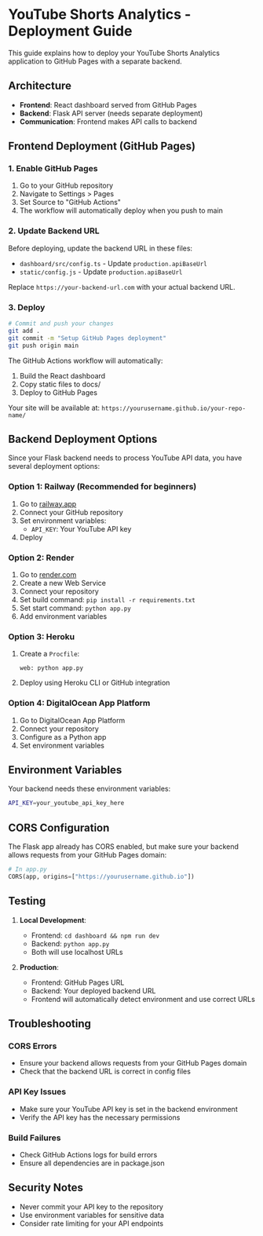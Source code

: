 # YouTube Shorts Analytics - Deployment Guide

This guide explains how to deploy your YouTube Shorts Analytics application to GitHub Pages with a separate backend.

## Architecture

- **Frontend**: React dashboard served from GitHub Pages
- **Backend**: Flask API server (needs separate deployment)
- **Communication**: Frontend makes API calls to backend

## Frontend Deployment (GitHub Pages)

### 1. Enable GitHub Pages

1. Go to your GitHub repository
2. Navigate to Settings > Pages
3. Set Source to "GitHub Actions"
4. The workflow will automatically deploy when you push to main

### 2. Update Backend URL

Before deploying, update the backend URL in these files:

- `dashboard/src/config.ts` - Update `production.apiBaseUrl`
- `static/config.js` - Update `production.apiBaseUrl`

Replace `https://your-backend-url.com` with your actual backend URL.

### 3. Deploy

```bash
# Commit and push your changes
git add .
git commit -m "Setup GitHub Pages deployment"
git push origin main
```

The GitHub Actions workflow will automatically:

1. Build the React dashboard
2. Copy static files to docs/
3. Deploy to GitHub Pages

Your site will be available at: `https://yourusername.github.io/your-repo-name/`

## Backend Deployment Options

Since your Flask backend needs to process YouTube API data, you have several deployment options:

### Option 1: Railway (Recommended for beginners)

1. Go to [railway.app](https://railway.app)
2. Connect your GitHub repository
3. Set environment variables:
   - `API_KEY`: Your YouTube API key
4. Deploy

### Option 2: Render

1. Go to [render.com](https://render.com)
2. Create a new Web Service
3. Connect your repository
4. Set build command: `pip install -r requirements.txt`
5. Set start command: `python app.py`
6. Add environment variables

### Option 3: Heroku

1. Create a `Procfile`:
   ```
   web: python app.py
   ```
2. Deploy using Heroku CLI or GitHub integration

### Option 4: DigitalOcean App Platform

1. Go to DigitalOcean App Platform
2. Connect your repository
3. Configure as a Python app
4. Set environment variables

## Environment Variables

Your backend needs these environment variables:

```bash
API_KEY=your_youtube_api_key_here
```

## CORS Configuration

The Flask app already has CORS enabled, but make sure your backend allows requests from your GitHub Pages domain:

```python
# In app.py
CORS(app, origins=["https://yourusername.github.io"])
```

## Testing

1. **Local Development**:

   - Frontend: `cd dashboard && npm run dev`
   - Backend: `python app.py`
   - Both will use localhost URLs

2. **Production**:
   - Frontend: GitHub Pages URL
   - Backend: Your deployed backend URL
   - Frontend will automatically detect environment and use correct URLs

## Troubleshooting

### CORS Errors

- Ensure your backend allows requests from your GitHub Pages domain
- Check that the backend URL is correct in config files

### API Key Issues

- Make sure your YouTube API key is set in the backend environment
- Verify the API key has the necessary permissions

### Build Failures

- Check GitHub Actions logs for build errors
- Ensure all dependencies are in package.json

## Security Notes

- Never commit your API key to the repository
- Use environment variables for sensitive data
- Consider rate limiting for your API endpoints
